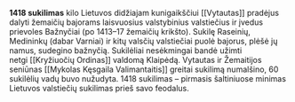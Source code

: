 **1418 sukilimas** kilo Lietuvos didžiajam kunigaikščiui [[Vytautas]] pradėjus dalyti žemaičių bajorams laisvuosius valstybinius valstiečius ir įvedus prievoles Bažnyčiai (po 1413–17 žemaičių krikšto). Sukilę Raseinių, Medininkų (dabar Varniai) ir kitų valsčių valstiečiai puolė bajorus, plėšė jų namus, sudegino bažnyčią. Sukilėliai nesėkmingai bandė užimti netgi [[Kryžiuočių Ordinas]] valdomą Klaipėdą. Vytautas ir Žemaitijos seniūnas [[Mykolas Kęsgaila Valimantaitis]] greitai sukilimą numalšino, 60 sukilėlių vadų buvo nužudyta. 1418 sukilimas – pirmasis šaltiniuose minimas Lietuvos valstiečių sukilimas prieš savo feodalus.